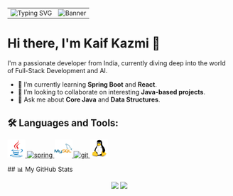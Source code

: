 <table align="center">
  <tr>
     <td>
      <img src="https://readme-typing-svg.demolab.com?font=Fira+Code&size=28&duration=2000&pause=1000&color=00FFAA&center=true&vCenter=true&width=400&lines=Hey+there,+Kaif+here!;Java+%26+Web+Developer;Learning+and+Growing" width="500" alt="Typing SVG">
    </td>
    <td>
      <img src="https://user-images.githubusercontent.com/74038190/235224431-e8c8c12e-6826-47f1-89fb-2ddad83b3abf.gif" width="400" alt="Banner">
    </td>
  </tr>
</table>



# Hi there, I'm Kaif Kazmi 👋

I'm a passionate developer from India, currently diving deep into the world of Full-Stack Development and AI.

- 🌱 I’m currently learning **Spring Boot** and **React**.
- 👯 I’m looking to collaborate on interesting **Java-based projects**.
- 💬 Ask me about **Core Java** and **Data Structures**.

 ## 🛠️ Languages and Tools:

<p align="left">
    <a href="https://www.java.com" target="_blank" rel="noreferrer"> <img src="https://raw.githubusercontent.com/devicons/devicon/master/icons/java/java-original.svg" alt="java" width="40" height="40"/> </a>
    <a href="https://spring.io/" target="_blank" rel="noreferrer"> <img src="https://www.vectorlogo.zone/logos/springio/springio-icon.svg" alt="spring" width="40" height="40"/> </a>
    <a href="https://www.mysql.com/" target="_blank" rel="noreferrer"> <img src="https://raw.githubusercontent.com/devicons/devicon/master/icons/mysql/mysql-original-wordmark.svg" alt="mysql" width="40" height="40"/> </a>
    <a href="https://git-scm.com/" target="_blank" rel="noreferrer"> <img src="https://www.vectorlogo.zone/logos/git-scm/git-scm-icon.svg" alt="git" width="40" height="40"/> </a>
    <a href="https://www.linux.org/" target="_blank" rel="noreferrer"> <img src="https://raw.githubusercontent.com/devicons/devicon/master/icons/linux/linux-original.svg" alt="linux" width="40" height="40"/> </a>
</p>
## 📊 My GitHub Stats

<p align="center">
  <img height="180em" src="https://github-readme-stats.vercel.app/api?username=KaifKazmi0&show_icons=true&theme=dracula&include_all_commits=true&count_private=true"/>
  <img height="180em" src="https://github-readme-stats.vercel.app/api/top-langs/?username=KaifKazmi0&layout=compact&langs_count=8&theme=dracula"/>
</p>

